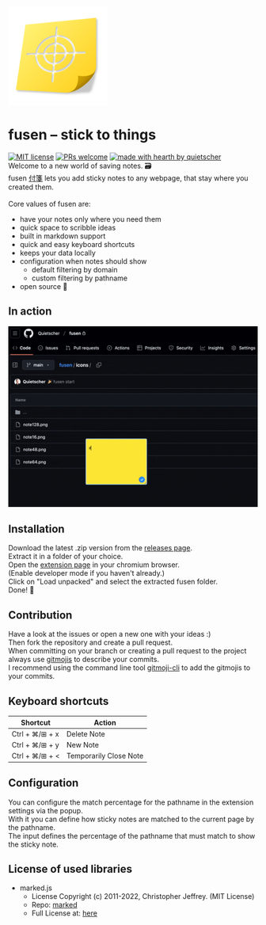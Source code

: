 <img src="./assets/fusenfull.png" alt="fusen logo" width="200"/>

# fusen – stick to things
[![MIT license](https://img.shields.io/badge/License-MIT-green.svg)](./LICENSE.md)
[![PRs welcome](https://img.shields.io/badge/PRs-welcome-ff69b4.svg?style=flat-square)](https://github.com/quietscher/fusen/issues?q=is%3Aissue+is%3Aopen)
[![made with hearth by quietscher](https://img.shields.io/badge/made%20with%20%E2%99%A5%20by-quietscher-ff1414.svg?style=flat-square)](https://github.com//quietscher)
<br>
Welcome to a new world of saving notes. 🗃️<br>
fusen [付箋](https://www.japandict.com/%E4%BB%98%E7%AE%8B) lets you add sticky notes to any webpage, that stay where you created them.
<br>
<br>
Core values of fusen are:

- have your notes only where you need them
- quick space to scribble ideas
- built in markdown support
- quick and easy keyboard shortcuts
- keeps your data locally 
- configuration when notes should show
    - default filtering by domain
    - custom filtering by pathname
- open source 🥳

## In action

![demo gif](./assets/fusendemo.gif)

## Installation

Download the latest .zip version from the [releases page](https://github.com/Quietscher/fusen/releases).<br>
Extract it in a folder of your choice. <br>
Open the [extension page](chrome://extensions/) in your chromium browser.<br>
(Enable developer mode if you haven't already.)<br>
Click on "Load unpacked" and select the extracted fusen folder.<br>
Done! 🎉

## Contribution

Have a look at the issues or open a new one with your ideas :)<br>
Then fork the repository and create a pull request.<br>
When committing on your branch or creating a pull request to the project always use [gitmojis](https://gitmoji.dev/) to describe your commits.<br>
I recommend using the command line tool [gitmoji-cli](https://github.com/carloscuesta/gitmoji-cli) to add the gitmojis to your commits.

## Keyboard shortcuts

| Shortcut | Action |
| --- | --- |
| Ctrl + ⌘/⊞ + x | Delete Note |
| Ctrl + ⌘/⊞ + y | New Note |
| Ctrl + ⌘/⊞ + < | Temporarily Close Note |

## Configuration

You can configure the match percentage for the pathname in the extension settings via the popup.<br>
With it you can define how sticky notes are matched to the current page by the pathname.<br>
The input defines the percentage of the pathname that must match to show the sticky note.<br>

## License of used libraries

- marked.js
  - License
    Copyright (c) 2011-2022, Christopher Jeffrey. (MIT License)
  - Repo: [marked](https://github.com/markedjs/marked)
  - Full License at: [here](/libs/marked.LICENSE)
